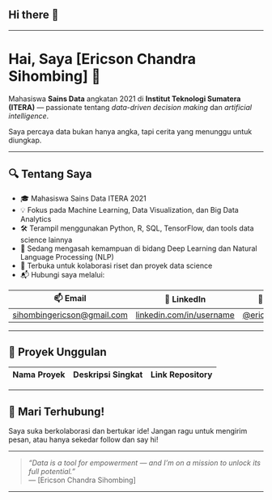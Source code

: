 ## Hi there 👋
---

# Hai, Saya [Ericson Chandra Sihombing] 👋

Mahasiswa **Sains Data** angkatan 2021 di **Institut Teknologi Sumatera (ITERA)** — passionate tentang _data-driven decision making_ dan _artificial intelligence_.  

Saya percaya data bukan hanya angka, tapi cerita yang menunggu untuk diungkap.

---

## 🔍 Tentang Saya

- 🎓 Mahasiswa Sains Data ITERA 2021  
- 💡 Fokus pada Machine Learning, Data Visualization, dan Big Data Analytics  
- 🛠️ Terampil menggunakan Python, R, SQL, TensorFlow, dan tools data science lainnya  
- 🌱 Sedang mengasah kemampuan di bidang Deep Learning dan Natural Language Processing (NLP)  
- 🤝 Terbuka untuk kolaborasi riset dan proyek data science  
- 📬 Hubungi saya melalui:

| 📫 Email       | 🔗 LinkedIn                                   | 📸 Instagram                  |
|---------------|----------------------------------------------|------------------------------|
| sihombingericson@gmail.com | [linkedin.com/in/username](https://www.linkedin.com/in/ericsonchandrasihombing/) | [@ericsonchandra99](https://instagram.com/instagram_handle) |

---

## 🚀 Proyek Unggulan

| Nama Proyek                  | Deskripsi Singkat                                           | Link Repository                  |
|-----------------------------|------------------------------------------------------------|---------------------------------|


---
## 🌟 Mari Terhubung!

Saya suka berkolaborasi dan bertukar ide! Jangan ragu untuk mengirim pesan, atau hanya sekedar follow dan say hi!  

---

> _“Data is a tool for empowerment — and I’m on a mission to unlock its full potential.”_  
> — [Ericson Chandra Sihombing]

---

